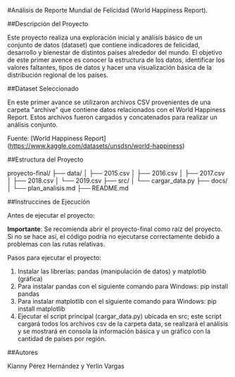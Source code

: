 #Análisis de Reporte Mundial de Felicidad (World Happiness Report).

##Descripción del Proyecto

Este proyecto realiza una exploración inicial y análisis básico de un conjunto de datos (dataset) que contiene indicadores de felicidad, desarrollo y bienestar de distintos países alrededor del mundo. El objetivo de este primer avence es conocer la estructura de los datos, identificar los valores faltantes, tipos de datos y hacer una visualización básica de la distribución regional de los países.

##Dataset Seleccionado

En este primer avance se utilizaron archivos CSV provenientes de una carpeta "archive" que contiene datos relacionados con el World Happiness Report. Estos archivos fueron cargados y concatenados para realizar un análisis conjunto.

Fuente: [World Happiness Report] (https://www.kaggle.com/datasets/unsdsn/world-happiness)

##Estructura del Proyecto

proyecto-final/
├── data/
│ ├── 2015.csv
│ ├── 2016.csv
│ ├── 2017.csv
│ ├── 2018.csv
│ └── 2019.csv
├── src/
│ └── cargar_data.py
├── docs/
│ └── plan_analisis.md
├── README.md

##Instruccines de Ejecución

Antes de ejecutar el proyecto:

**Importante**: Se recomienda abrir el proyecto-final como raíz del proyecto. Si no se hace así, el código podría no ejecutarse correctamente debido a problemas con las rutas relativas.

Pasos para ejecutar el proyecto:

1. Instalar las librerías: pandas (manipulación de datos) y matplotlib (gráfica)
2. Para instalar pandas con el siguiente comando para Windows: pip install pandas
3. Para instalar matplotlib con el siguiente comando para Windows: pip install matplotlib
4. Ejecutar el script principal (cargar_data.py) ubicada en src; este script cargará todos los archivos csv de la carpeta data, se realizará el análisis y se mostrará en consola la información básica y un gráfico con la cantidad de países por región.

##Autores

Kianny Pérez Hernández y Yerlin Vargas

